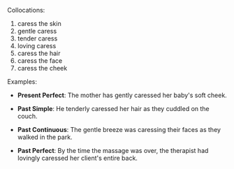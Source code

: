 Collocations:

1. caress the skin
2. gentle caress
3. tender caress
4. loving caress
5. caress the hair
6. caress the face
7. caress the cheek

Examples:

- **Present Perfect**: The mother has gently caressed her baby's soft cheek.

- **Past Simple**: He tenderly caressed her hair as they cuddled on the couch.

- **Past Continuous**: The gentle breeze was caressing their faces as they walked in the park.

- **Past Perfect**: By the time the massage was over, the therapist had lovingly caressed her client's entire back.